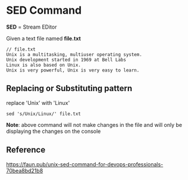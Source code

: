 # SED Command

**SED** = Stream EDitor

Given a text file named **file.txt**

```plaintext
// file.txt
Unix is a multitasking, multiuser operating system.
Unix development started in 1969 at Bell Labs
Linux is also based on Unix.
Unix is very powerful, Unix is very easy to learn.
```

## Replacing or Substituting pattern

replace 'Unix' with 'Linux'

```
sed 's/Unix/Linux/' file.txt
```

**Note**: above command will not make changes in the file and will only be displaying the changes on the console

## Reference

https://faun.pub/unix-sed-command-for-devops-professionals-70bea8bd21b8
